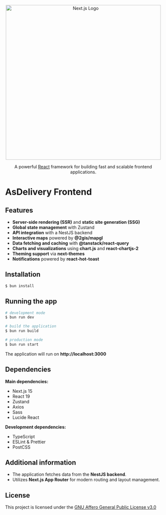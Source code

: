 <p align="center">
  <a href="https://nextjs.org/" target="blank">
    <img src="https://upload.wikimedia.org/wikipedia/commons/8/8e/Nextjs-logo.svg" width="500" alt="Next.js Logo" />
  </a>
</p>
<p align="center">A powerful <a href="https://react.dev/" target="_blank">React</a> framework for building fast and scalable frontend applications.</p>

# AsDelivery Frontend

## Features

- **Server-side rendering (SSR)** and **static site generation (SSG)**
- **Global state management** with Zustand
- **API integration** with a NestJS backend
- **Interactive maps** powered by **@2gis/mapgl**
- **Data fetching and caching** with **@tanstack/react-query**
- **Charts and visualizations** using **chart.js** and **react-chartjs-2**
- **Theming support** via **next-themes**
- **Notifications** powered by **react-hot-toast**

## Installation

```bash
$ bun install
```

## Running the app

```bash
# development mode
$ bun run dev

# build the application
$ bun run build

# production mode
$ bun run start
```

The application will run on **http://localhost:3000**


## Dependencies

**Main dependencies:**

- Next.js 15
- React 19
- Zustand
- Axios
- Sass
- Lucide React

**Development dependencies:**

- TypeScript
- ESLint & Prettier
- PostCSS

## Additional information

- The application fetches data from the **NestJS backend**.
- Utilizes **Next.js App Router** for modern routing and layout management.

## License

This project is licensed under the [GNU Affero General Public License v3.0](../LICENSE)
